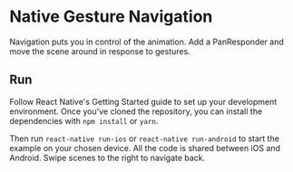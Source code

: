 # Native Gesture Navigation
Navigation puts you in control of the animation. Add a PanResponder and move the scene around in response to gestures.

## Run
Follow React Native's Getting Started guide to set up your development environment. Once you've cloned the repository, you can install the dependencies with `npm install` or `yarn`.

Then run `react-native run-ios` or `react-native run-android` to start the example on your chosen device. All the code is shared between iOS and Android. Swipe scenes to the right to navigate back.